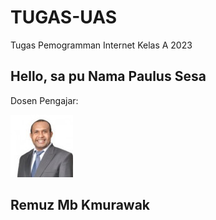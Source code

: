 # TUGAS-UAS
Tugas Pemogramman Internet Kelas A 2023 
## Hello, sa pu Nama Paulus Sesa

Dosen Pengajar:

![](./Remuz.jpg)
## Remuz Mb Kmurawak
